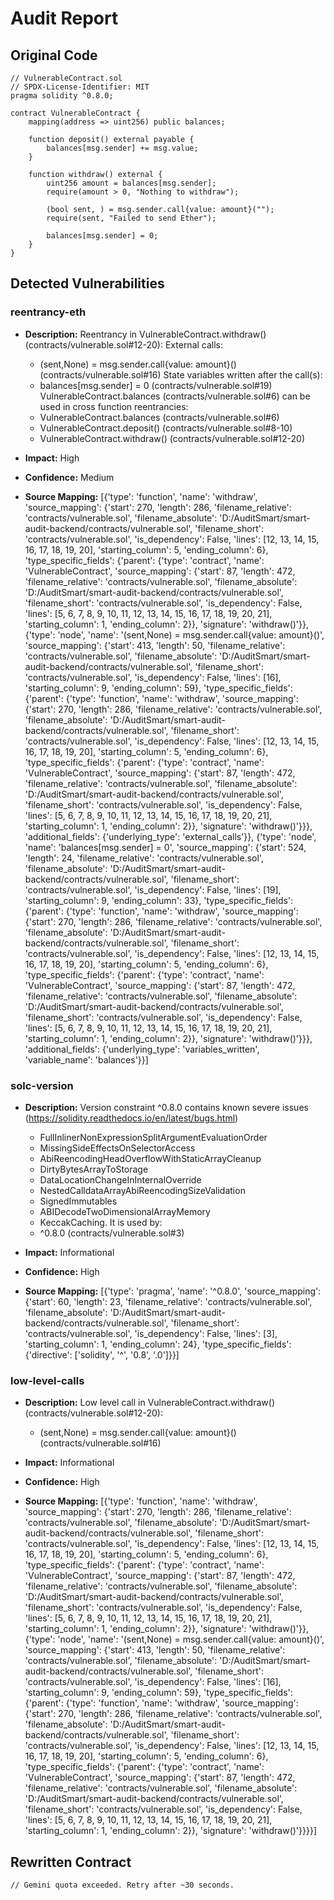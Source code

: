 # Audit Report

## Original Code

```solidity
// VulnerableContract.sol
// SPDX-License-Identifier: MIT
pragma solidity ^0.8.0;

contract VulnerableContract {
    mapping(address => uint256) public balances;

    function deposit() external payable {
        balances[msg.sender] += msg.value;
    }

    function withdraw() external {
        uint256 amount = balances[msg.sender];
        require(amount > 0, "Nothing to withdraw");

        (bool sent, ) = msg.sender.call{value: amount}("");
        require(sent, "Failed to send Ether");

        balances[msg.sender] = 0;
    }
}

```

## Detected Vulnerabilities

### reentrancy-eth

- **Description:** Reentrancy in VulnerableContract.withdraw() (contracts/vulnerable.sol#12-20):
	External calls:
	- (sent,None) = msg.sender.call{value: amount}() (contracts/vulnerable.sol#16)
	State variables written after the call(s):
	- balances[msg.sender] = 0 (contracts/vulnerable.sol#19)
	VulnerableContract.balances (contracts/vulnerable.sol#6) can be used in cross function reentrancies:
	- VulnerableContract.balances (contracts/vulnerable.sol#6)
	- VulnerableContract.deposit() (contracts/vulnerable.sol#8-10)
	- VulnerableContract.withdraw() (contracts/vulnerable.sol#12-20)

- **Impact:** High
- **Confidence:** Medium
- **Source Mapping:** [{'type': 'function', 'name': 'withdraw', 'source_mapping': {'start': 270, 'length': 286, 'filename_relative': 'contracts/vulnerable.sol', 'filename_absolute': 'D:/AuditSmart/smart-audit-backend/contracts/vulnerable.sol', 'filename_short': 'contracts/vulnerable.sol', 'is_dependency': False, 'lines': [12, 13, 14, 15, 16, 17, 18, 19, 20], 'starting_column': 5, 'ending_column': 6}, 'type_specific_fields': {'parent': {'type': 'contract', 'name': 'VulnerableContract', 'source_mapping': {'start': 87, 'length': 472, 'filename_relative': 'contracts/vulnerable.sol', 'filename_absolute': 'D:/AuditSmart/smart-audit-backend/contracts/vulnerable.sol', 'filename_short': 'contracts/vulnerable.sol', 'is_dependency': False, 'lines': [5, 6, 7, 8, 9, 10, 11, 12, 13, 14, 15, 16, 17, 18, 19, 20, 21], 'starting_column': 1, 'ending_column': 2}}, 'signature': 'withdraw()'}}, {'type': 'node', 'name': '(sent,None) = msg.sender.call{value: amount}()', 'source_mapping': {'start': 413, 'length': 50, 'filename_relative': 'contracts/vulnerable.sol', 'filename_absolute': 'D:/AuditSmart/smart-audit-backend/contracts/vulnerable.sol', 'filename_short': 'contracts/vulnerable.sol', 'is_dependency': False, 'lines': [16], 'starting_column': 9, 'ending_column': 59}, 'type_specific_fields': {'parent': {'type': 'function', 'name': 'withdraw', 'source_mapping': {'start': 270, 'length': 286, 'filename_relative': 'contracts/vulnerable.sol', 'filename_absolute': 'D:/AuditSmart/smart-audit-backend/contracts/vulnerable.sol', 'filename_short': 'contracts/vulnerable.sol', 'is_dependency': False, 'lines': [12, 13, 14, 15, 16, 17, 18, 19, 20], 'starting_column': 5, 'ending_column': 6}, 'type_specific_fields': {'parent': {'type': 'contract', 'name': 'VulnerableContract', 'source_mapping': {'start': 87, 'length': 472, 'filename_relative': 'contracts/vulnerable.sol', 'filename_absolute': 'D:/AuditSmart/smart-audit-backend/contracts/vulnerable.sol', 'filename_short': 'contracts/vulnerable.sol', 'is_dependency': False, 'lines': [5, 6, 7, 8, 9, 10, 11, 12, 13, 14, 15, 16, 17, 18, 19, 20, 21], 'starting_column': 1, 'ending_column': 2}}, 'signature': 'withdraw()'}}}, 'additional_fields': {'underlying_type': 'external_calls'}}, {'type': 'node', 'name': 'balances[msg.sender] = 0', 'source_mapping': {'start': 524, 'length': 24, 'filename_relative': 'contracts/vulnerable.sol', 'filename_absolute': 'D:/AuditSmart/smart-audit-backend/contracts/vulnerable.sol', 'filename_short': 'contracts/vulnerable.sol', 'is_dependency': False, 'lines': [19], 'starting_column': 9, 'ending_column': 33}, 'type_specific_fields': {'parent': {'type': 'function', 'name': 'withdraw', 'source_mapping': {'start': 270, 'length': 286, 'filename_relative': 'contracts/vulnerable.sol', 'filename_absolute': 'D:/AuditSmart/smart-audit-backend/contracts/vulnerable.sol', 'filename_short': 'contracts/vulnerable.sol', 'is_dependency': False, 'lines': [12, 13, 14, 15, 16, 17, 18, 19, 20], 'starting_column': 5, 'ending_column': 6}, 'type_specific_fields': {'parent': {'type': 'contract', 'name': 'VulnerableContract', 'source_mapping': {'start': 87, 'length': 472, 'filename_relative': 'contracts/vulnerable.sol', 'filename_absolute': 'D:/AuditSmart/smart-audit-backend/contracts/vulnerable.sol', 'filename_short': 'contracts/vulnerable.sol', 'is_dependency': False, 'lines': [5, 6, 7, 8, 9, 10, 11, 12, 13, 14, 15, 16, 17, 18, 19, 20, 21], 'starting_column': 1, 'ending_column': 2}}, 'signature': 'withdraw()'}}}, 'additional_fields': {'underlying_type': 'variables_written', 'variable_name': 'balances'}}]


### solc-version

- **Description:** Version constraint ^0.8.0 contains known severe issues (https://solidity.readthedocs.io/en/latest/bugs.html)
	- FullInlinerNonExpressionSplitArgumentEvaluationOrder
	- MissingSideEffectsOnSelectorAccess
	- AbiReencodingHeadOverflowWithStaticArrayCleanup
	- DirtyBytesArrayToStorage
	- DataLocationChangeInInternalOverride
	- NestedCalldataArrayAbiReencodingSizeValidation
	- SignedImmutables
	- ABIDecodeTwoDimensionalArrayMemory
	- KeccakCaching.
It is used by:
	- ^0.8.0 (contracts/vulnerable.sol#3)

- **Impact:** Informational
- **Confidence:** High
- **Source Mapping:** [{'type': 'pragma', 'name': '^0.8.0', 'source_mapping': {'start': 60, 'length': 23, 'filename_relative': 'contracts/vulnerable.sol', 'filename_absolute': 'D:/AuditSmart/smart-audit-backend/contracts/vulnerable.sol', 'filename_short': 'contracts/vulnerable.sol', 'is_dependency': False, 'lines': [3], 'starting_column': 1, 'ending_column': 24}, 'type_specific_fields': {'directive': ['solidity', '^', '0.8', '.0']}}]


### low-level-calls

- **Description:** Low level call in VulnerableContract.withdraw() (contracts/vulnerable.sol#12-20):
	- (sent,None) = msg.sender.call{value: amount}() (contracts/vulnerable.sol#16)

- **Impact:** Informational
- **Confidence:** High
- **Source Mapping:** [{'type': 'function', 'name': 'withdraw', 'source_mapping': {'start': 270, 'length': 286, 'filename_relative': 'contracts/vulnerable.sol', 'filename_absolute': 'D:/AuditSmart/smart-audit-backend/contracts/vulnerable.sol', 'filename_short': 'contracts/vulnerable.sol', 'is_dependency': False, 'lines': [12, 13, 14, 15, 16, 17, 18, 19, 20], 'starting_column': 5, 'ending_column': 6}, 'type_specific_fields': {'parent': {'type': 'contract', 'name': 'VulnerableContract', 'source_mapping': {'start': 87, 'length': 472, 'filename_relative': 'contracts/vulnerable.sol', 'filename_absolute': 'D:/AuditSmart/smart-audit-backend/contracts/vulnerable.sol', 'filename_short': 'contracts/vulnerable.sol', 'is_dependency': False, 'lines': [5, 6, 7, 8, 9, 10, 11, 12, 13, 14, 15, 16, 17, 18, 19, 20, 21], 'starting_column': 1, 'ending_column': 2}}, 'signature': 'withdraw()'}}, {'type': 'node', 'name': '(sent,None) = msg.sender.call{value: amount}()', 'source_mapping': {'start': 413, 'length': 50, 'filename_relative': 'contracts/vulnerable.sol', 'filename_absolute': 'D:/AuditSmart/smart-audit-backend/contracts/vulnerable.sol', 'filename_short': 'contracts/vulnerable.sol', 'is_dependency': False, 'lines': [16], 'starting_column': 9, 'ending_column': 59}, 'type_specific_fields': {'parent': {'type': 'function', 'name': 'withdraw', 'source_mapping': {'start': 270, 'length': 286, 'filename_relative': 'contracts/vulnerable.sol', 'filename_absolute': 'D:/AuditSmart/smart-audit-backend/contracts/vulnerable.sol', 'filename_short': 'contracts/vulnerable.sol', 'is_dependency': False, 'lines': [12, 13, 14, 15, 16, 17, 18, 19, 20], 'starting_column': 5, 'ending_column': 6}, 'type_specific_fields': {'parent': {'type': 'contract', 'name': 'VulnerableContract', 'source_mapping': {'start': 87, 'length': 472, 'filename_relative': 'contracts/vulnerable.sol', 'filename_absolute': 'D:/AuditSmart/smart-audit-backend/contracts/vulnerable.sol', 'filename_short': 'contracts/vulnerable.sol', 'is_dependency': False, 'lines': [5, 6, 7, 8, 9, 10, 11, 12, 13, 14, 15, 16, 17, 18, 19, 20, 21], 'starting_column': 1, 'ending_column': 2}}, 'signature': 'withdraw()'}}}}]


## Rewritten Contract

```solidity
// Gemini quota exceeded. Retry after ~30 seconds.
```